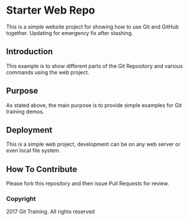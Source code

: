 # Starter Web Repo

This is a simple website project for showing how to use Git and GitHub together. Updating for emergency fix after stashing.

## Introduction
This example is to show different parts of the Git Repository and various commands using the web project.

## Purpose
As stated above, the main purpose is to provide simple examples for Git training demos.

## Deployment
This is a simple web project, development can be on any web server or even local file system.

## How To Contribute
Please fork this repository and then issue Pull Requests for review.

### Copyright
2017 Git Training. All rights reserved